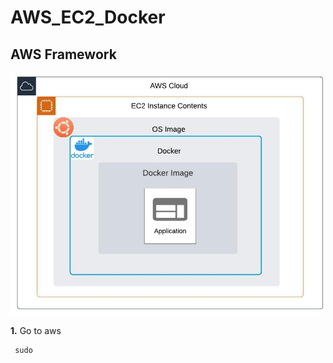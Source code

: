 # AWS_EC2_Docker

## AWS Framework
<img src="https://raw.githubusercontent.com/camillekokoko/AWS_EC2_Docker/main/AWS_framework.jpeg" alt="AWS Framework" width="500">


**1.** Go to aws
```
 sudo
```
